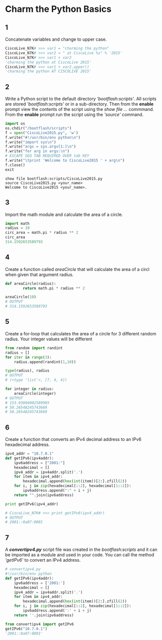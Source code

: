 # Charm the Python Basics

## 1

Concatenate variables and change to upper case.

```python
CiscoLive_N7K# >>> var1 = "charming the python"
CiscoLive_N7K# >>> var2 = " at CiscoLive %s" % '2015'
CiscoLive_N7K# >>> var1 + var2
'charming the python at CiscoLive 2015'
CiscoLive_N7K# >>> var1 + var2.upper()
'charming the python AT CISCOLIVE 2015'
```

## 2

Write a Python script to the default directory _'bootflash:scripts'_. All scripts are stored _'bootflash:scripts'_ or in a sub-directory. Then from the __enable__ prompt view the contents of the script using the _show file ..._ commmand. From the __enable__ prompt run the script using the _'source'_ command.

```python
import os
os.chdir("/bootflash/scripts")
f = open("CiscoLive2015.py", 'w')
f.write("#!/usr/bin/env python\n")
f.write("import sys\n")
f.write("args = sys.argv[1:]\n")
f.write("for arg in args:\n")
# ESCAPE SEQ TAB REQUIRED OVER tab KEY
f.write("\tprint 'Welcome to CiscoLive2015 ' + arg\n")
f.close()
exit
```

```
show file bootflash:scripts/CiscoLive2015.py
source CiscoLive2015.py <your_name>
Welcome to CiscoLive2015 <your_name>.
```

## 3

Import the math module and calculate the area of a circle.

```python
import math
radius = 10
circ_area = math.pi * radius ** 2
circ_area
314.1592653589793
```

## 4 

Create a function called _areaCircle_ that will calculate the area of a circl when given that argument radius.

```python
def areaCircle(radius):
        return math.pi * radius ** 2

areaCircle(10)
# OUTPUT
# 314.1592653589793
```

## 5

Create a for-loop that calculates the area of a circle for 3 different random radius. Your integer values will be different

```python
from random import randint
radius = []
for iter in range(3):
	radius.append(randint(1,10))

type(radius), radius
# OUTPUT
# (<type 'list'>, [7, 4, 4])

for integer in radius:
	areaCircle(integer)
# OUTPUT
# 153.93804002589985
# 50.26548245743669
# 50.26548245743669
```

## 6

Create a function that converts an IPv4 decimal address to an IPv6 hexadecimal address.

```python
ipv4_addr = "10.7.0.1"
def getIPv6(ipv4addr):
    ipv6address = ["2001:"]
    hexadecimal = []
    ipv4_addr = ipv4addr.split('.')
    for item in ipv4_addr:
        hexadecimal.append(hex(int(item))[2:].zfill(2))
    for i, j in zip(hexadecimal[::2], hexadecimal[1::2]):
        ipv6address.append(":" + i + j)
    return "".join(ipv6address)

print getIPv6(ipv4_addr)

# CiscoLive_N7K# >>> print getIPv6(ipv4_addr)
# OUTPUT
# 2001::0a07:0001
```

## 7 

A _**convertipv4.py**_ script file was created in the _bootflash:scripts_ and it can be imported as a module and used in your code. You can call the method _'getIPv6'_ to convert an IPv4 address.

```python
# convertipv4.py
#!/usr/bin/env python
def getIPv6(ipv4addr):
    ipv6address = ['2001:']
    hexadecimal = []
    ipv4_addr = ipv4addr.split('.')
    for item in ipv4_addr:
        hexadecimal.append(hex(int(item))[2:].zfill(2))
    for i, j in zip(hexadecimal[::2], hexadecimal[1::2]):
        ipv6address.append(':' + i + j)
    return ''.join(ipv6address)
```

```python
from convertipv4 import getIPv6
getIPv6("10.7.0.1")
'2001::0a07:0001'
```
